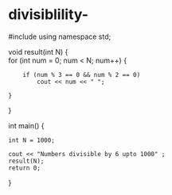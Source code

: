 # divisiblility-


#include <iostream> 
using namespace std; 
  

void result(int N) 
{      
       for (int num = 0; num < N; num++) 
    {      
        
        if (num % 3 == 0 && num % 2 == 0) 
            cout << num << " "; 
          
    } 
} 
  

int main() 
{      
  
    int N = 1000; 
      
    cout << "Numbers divisible by 6 upto 1000" ;
    result(N); 
    return 0; 
}
